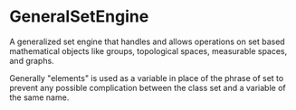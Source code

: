 # GeneralSetEngine
A generalized set engine that handles and allows operations on set based mathematical objects like groups, topological spaces, measurable spaces, and graphs.


Generally "elements" is used as a variable in place of the phrase of set to prevent any possible complication between the class set and a variable of the same name.